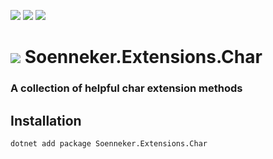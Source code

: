 [![](https://img.shields.io/nuget/v/soenneker.extensions.char.svg?style=for-the-badge)](https://www.nuget.org/packages/soenneker.extensions.char/)
[![](https://img.shields.io/github/actions/workflow/status/soenneker/soenneker.extensions.char/publish-package.yml?style=for-the-badge)](https://github.com/soenneker/soenneker.extensions.char/actions/workflows/publish-package.yml)
[![](https://img.shields.io/nuget/dt/soenneker.extensions.char.svg?style=for-the-badge)](https://www.nuget.org/packages/soenneker.extensions.char/)

# ![](https://user-images.githubusercontent.com/4441470/224455560-91ed3ee7-f510-4041-a8d2-3fc093025112.png) Soenneker.Extensions.Char
### A collection of helpful char extension methods

## Installation

```
dotnet add package Soenneker.Extensions.Char
```
